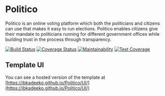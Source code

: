 # Politico
Politico is an online voting platform which both the politicians and citizens can use that makes it easy to run elections. Politico enables citizens give their mandate to politicians running for different government offices while building trust in the process through transparency.

[![Build Status](https://travis-ci.com/ibkadeeko/Politico.svg?branch=develop)](https://travis-ci.com/ibkadeeko/Politico)
[![Coverage Status](https://coveralls.io/repos/github/ibkadeeko/Politico/badge.svg?branch=develop)](https://coveralls.io/github/ibkadeeko/Politico?branch=develop) 
[![Maintainability](https://api.codeclimate.com/v1/badges/d05c1a7e9e480e981acf/maintainability)](https://codeclimate.com/github/ibkadeeko/Politico/maintainability) 
[![Test Coverage](https://api.codeclimate.com/v1/badges/d05c1a7e9e480e981acf/test_coverage)](https://codeclimate.com/github/ibkadeeko/Politico/test_coverage)

## Template UI

You can see a hosted version of the template at [https://ibkadeeko.github.io/Politico/UI/](https://ibkadeeko.github.io/Politico/UI/)





